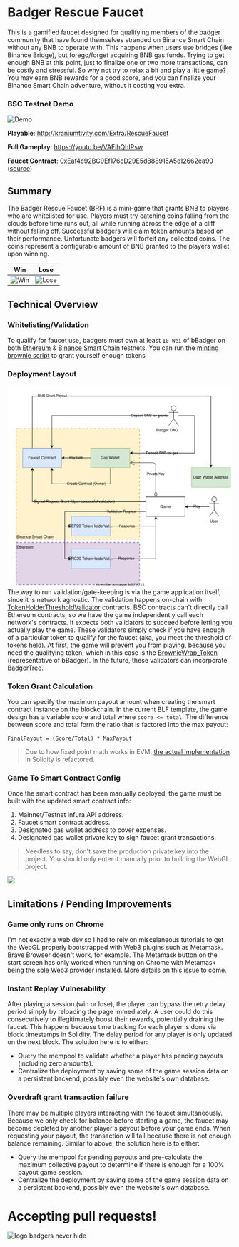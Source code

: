 # Badger Rescue Faucet
This is a gamified faucet designed for qualifying members of the badger community that have found themselves stranded on Binance Smart Chain without any BNB to operate with. This happens when users use bridges (like Binance Bridge), but forego/forget acquiring BNB gas funds. Trying to get enough BNB at this point, just to finalize one or two more transactions, can be costly and stressful. So why not try to relax a bit and play a little game? You may earn BNB rewards for a good score, and you can finalize your Binance Smart Chain adventure, without it costing you extra.

### BSC Testnet Demo
![Demo](https://user-images.githubusercontent.com/1028926/112793193-b0d0fb00-9019-11eb-9a89-34286952cbaf.gif)

**Playable**: http://kraniumtivity.com/Extra/RescueFaucet

**Full Gameplay**: https://youtu.be/VAFihQhIPsw

**Faucet Contract**: [0xEaf4c92BC9Ef176cD29E5d888915A5e12662ea90](https://testnet.bscscan.com/address/0xeaf4c92bc9ef176cd29e5d888915a5e12662ea90) ([source](Brownie/contracts/Faucet.sol))

## Summary
The Badger Rescue Faucet (BRF) is a mini-game that grants BNB to players who are whitelisted for use. Players must try catching coins falling from the clouds before time runs out, all while running across the edge of a cliff without falling off. Successful badgers will claim token amounts based on their performance. Unfortunate badgers will forfeit any collected coins. The coins represent a configurable amount of BNB granted to the players wallet upon winning.

| Win | Lose |
|--|--|
| ![Win](https://user-images.githubusercontent.com/1028926/112774940-1e683180-8ff0-11eb-9f0d-8acbbe4a86bd.png) | ![Lose](https://user-images.githubusercontent.com/1028926/112774974-3fc91d80-8ff0-11eb-819d-ff8874ad2de7.png) |

## Technical Overview
### Whitelisting/Validation
To qualify for faucet use, badgers must own at least `10 Wei` of bBadger on both [Ethereum](https://ropsten.etherscan.io/address/0x9143E3Aa6ccC7279713a204970eeCbdD1917c4B5) & [Binance Smart Chain](https://testnet.bscscan.com/address/0xAC762d89beCfaD230856491438321e1296E43960) testnets. 
You can run the [minting brownie script](Brownie/scripts/deployment_test_mint.py) to grant yourself enough tokens


### Deployment Layout
![Alt text here](Documentation/Diagrams.svg)  
The way to run validation/gate-keeping is via the game application itself, since it is network agnostic. The validation happens on-chain with [TokenHolderThresholdValidator](Brownie/contracts/BadgerValidation.sol) contracts. BSC contracts can't directly call Ethereum contracts, so we have the game independently call each network's contracts. It expects both validators to succeed before letting you actually play the game. These validators simply check if you have enough of a particular token to qualify for the faucet (aka, you meet the threshold of tokens held).
At first, the game will prevent you from playing, because you need the qualifying token, which in this case is the [BrownieWrap_Token](Brownie/contracts/BrownieEnvWrappers.sol) (representative of bBadger). In the future, these validators can incorporate [BadgerTree](https://badger-finance.gitbook.io/badger-finance/badger-tree/tree-summary).


### Token Grant Calculation
You can specify the maximum payout amount when creating the smart contract instance on the blockchain. In the current BLF template, the game design has a variable score and total where `score <= total`. The difference between score and total form the ratio that is factored into the max payout:
```
FinalPayout = (Score/Total) * MaxPayout
```

> Due to how fixed point math works in EVM, [the actual implementation](https://github.com/kilogold/BadgerDAO/blob/c711033d526fa48a5fe2d55c356d150b98932592/Contracts/Faucet.sol#L117) in Solidity is refactored.

### Game To Smart Contract Config
Once the smart contract has been manually deployed, the game must be built with the updated smart contract info:

 1. Mainnet/Testnet infura API address.
 2. Faucet smart contract address.
 3. Designated gas wallet address to cover expenses.
 4. Designated gas wallet private key to sign faucet grant transactions.
 > Needless to say, don't save the production private key into the project. You should only enter it manually prior to building the WebGL project.

![](https://user-images.githubusercontent.com/1028926/112789719-934c6300-9012-11eb-95f3-21e9aa4825f9.png)


## Limitations / Pending Improvements

### Game only runs on Chrome
I'm not exactly a web dev so I had to rely on miscelaneous tutorials to get the WebGL properly bootstrapped with Web3 plugins such as Metamask. Brave Browser doesn't work, for example. The Metamask button on the start screen has only worked when running on Chrome with Metamask being the sole Web3 provider installed. More details on this issue to come. 

### Instant Replay Vulnerability
After playing a session (win or lose), the player can bypass the retry delay period simply by reloading the page immediately. A user could do this consecutively to illegitimately boost their rewards, potentially draining the faucet. This happens because time tracking for each player is done via block timestamps in Solidity. The delay period for any player is only updated on the next block. The solution here is to either:
- Query the mempool to validate whether a player has pending payouts (including zero amounts).
- Centralize the deployment by saving some of the game session data on a persistent backend, possibly even the website's own database.

### Overdraft grant transaction failure
There may be multiple players interacting with the faucet simultaneously. Because we only check for balance before starting a game, the faucet may become depleted by another player's payout before your game ends. When requesting your payout, the transaction will fail because there is not enough balance remaining. Similar to above, the solution here is to either:
- Query the mempool for pending payouts and pre-calculate the maximum collective payout to determine if there is enough for a 100% payout game session.
- Centralize the deployment by saving some of the game session data on a persistent backend, possibly even the website's own database.

# Accepting pull requests!
![logo badgers never hide](https://user-images.githubusercontent.com/1028926/112795519-7cf7d480-901d-11eb-9ed4-0c7fe2605bb7.jpg)
